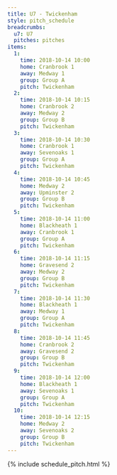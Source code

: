 ```yaml
---
title: U7 - Twickenham
style: pitch_schedule
breadcrumbs:
  u7: U7
  pitches: pitches
items:
  1:
    time: 2018-10-14 10:00
    home: Cranbrook 1
    away: Medway 1
    group: Group A
    pitch: Twickenham
  2:
    time: 2018-10-14 10:15
    home: Cranbrook 2
    away: Medway 2
    group: Group B
    pitch: Twickenham
  3:
    time: 2018-10-14 10:30
    home: Cranbrook 1
    away: Sevenoaks 1
    group: Group A
    pitch: Twickenham
  4:
    time: 2018-10-14 10:45
    home: Medway 2
    away: Upminster 2
    group: Group B
    pitch: Twickenham
  5:
    time: 2018-10-14 11:00
    home: Blackheath 1
    away: Cranbrook 1
    group: Group A
    pitch: Twickenham
  6:
    time: 2018-10-14 11:15
    home: Gravesend 2
    away: Medway 2
    group: Group B
    pitch: Twickenham
  7:
    time: 2018-10-14 11:30
    home: Blackheath 1
    away: Medway 1
    group: Group A
    pitch: Twickenham
  8:
    time: 2018-10-14 11:45
    home: Cranbrook 2
    away: Gravesend 2
    group: Group B
    pitch: Twickenham
  9:
    time: 2018-10-14 12:00
    home: Blackheath 1
    away: Sevenoaks 1
    group: Group A
    pitch: Twickenham
  10:
    time: 2018-10-14 12:15
    home: Medway 2
    away: Sevenoaks 2
    group: Group B
    pitch: Twickenham
---
```


{% include schedule_pitch.html %}
